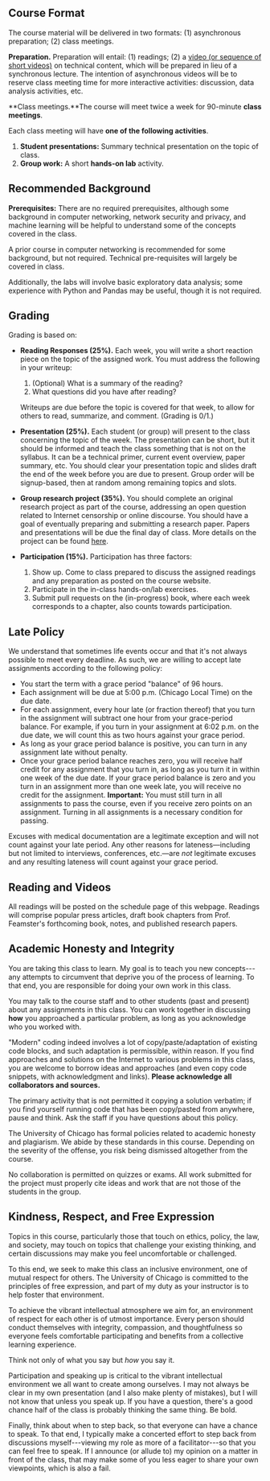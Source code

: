 ## Course Format

The course material will be delivered in two formats: (1) asynchronous
preparation; (2) class meetings.

**Preparation.** Preparation will entail: (1) readings; (2) a [video (or
sequence of short
videos)](https://www.youtube.com/playlist?list=PLpherdrLyny9vAH3GUofYRu4Ig8wY9Lho)
on technical content, which will be prepared in lieu of a synchronous
lecture. The intention of asynchronous videos will be to reserve class
meeting time for more interactive activities: discussion, data analysis
activities, etc.

**Class meetings.**The course will meet twice a week for 90-minute
**class meetings**.

Each class meeting will have **one of the following activities**.

1.  **Student presentations:** Summary technical presentation on the
    topic of class.
2.  **Group work:** A short **hands-on lab** activity.

## Recommended Background

**Prerequisites:** There are no required prerequisites, although some
background in computer networking, network security and privacy, and
machine learning will be helpful to understand some of the concepts
covered in the class.

A prior course in computer networking is recommended for some
background, but not required. Technical pre-requisites will largely be
covered in class.

Additionally, the labs will involve basic exploratory data analysis;
some experience with Python and Pandas may be useful, though it is not
required.

## Grading

Grading is based on:

- **Reading Responses (25%).** Each week, you will write a short
  reaction piece on the topic of the assigned work. You must address the
  following in your writeup:
  1.  (Optional) What is a summary of the reading?
  2.  What questions did you have after reading?

  Writeups are due before the topic is covered for
  that week, to allow for others to read, summarize, and comment.
  (Grading is 0/1.)
- **Presentation (25%).** Each student (or group) will present to the
  class concerning the topic of the week. The presentation can be short,
  but it should be informed and teach the class something that is not on
  the syllabus. It can be a technical primer, current event overview,
  paper summary, etc. You should clear your presentation topic and
  slides draft the end of the week before you are due to present. Group order
  will be signup-based, then at random among remaining topics and slots.
- **Group research project (35%).** You should complete an original
  research project as part of the course, addressing an open question
  related to Internet censorship or online discourse. You should have a
  goal of eventually preparing and submitting a research paper. Papers and
  presentations will be due the final day of class. More details on the
  project can be found [here](assignments/project.md).
- **Participation (15%).** Participation has three factors:
  1.  Show up. Come to class prepared to discuss the assigned readings
      and any preparation as posted on the course website.
  2.  Participate in the in-class hands-on/lab exercises.
  3.  Submit pull requests on the (in-progress) book, where each week
      corresponds to a chapter, also counts towards participation.

## Late Policy

We understand that sometimes life events occur and that it's not always
possible to meet every deadline. As such, we are willing to accept late
assignments according to the following policy:

- You start the term with a grace period "balance" of 96 hours.
- Each assignment will be due at 5:00 p.m. (Chicago Local Time) on the
  due date.
- For each assignment, every hour late (or fraction thereof) that you
  turn in the assignment will subtract one hour from your grace-period
  balance. For example, if you turn in your assignment at 6:02 p.m. on
  the due date, we will count this as two hours against your grace
  period.
- As long as your grace period balance is positive, you can turn in any
  assignment late without penalty.
- Once your grace period balance reaches zero, you will receive half
  credit for any assignment that you turn in, as long as you turn it in
  within one week of the due date. If your grace period balance is zero
  and you turn in an assignment more than one week late, you will
  receive no credit for the assignment. **Important:** You must still
  turn in all assignments to pass the course, even if you receive zero
  points on an assignment. Turning in all assignments is a necessary
  condition for passing.

Excuses with medical documentation are a legitimate exception and will
not count against your late period. Any other reasons for
lateness—including but not limited to interviews, conferences, etc.—are
*not* legitimate excuses and any resulting lateness will count against
your grace period.

## Reading and Videos

All readings will be posted on the schedule page of this webpage.
Readings will comprise popular press articles, draft book chapters from
Prof. Feamster's forthcoming book, notes, and published research papers.

## Academic Honesty and Integrity

You are taking this class to learn. My goal is to teach you new concepts---any
attempts to circumvent that deprive you of the process of learning.  To that
end, you are responsible for doing your own work in this class. 

You may talk to the course staff and to other students (past and present)
about any assignments in this class. You can work together in discussing
**how** you approached a particular problem, as long as you acknowledge who
you worked with. 

"Modern" coding indeed involves a lot of copy/paste/adaptation of existing
code blocks, and such adaptation is permissible, within reason. If you find
approaches and solutions on the Internet to various problems in this class,
you are welcome to borrow ideas and approaches (and even copy code snippets,
with acknowledgment and links). **Please acknowledge all collaborators and
sources.** 

The primary activity that is not permitted it copying a solution
verbatim; if you find yourself running code that has been copy/pasted from
anywhere, pause and think. Ask the staff if you have questions about this
policy.

The University of Chicago has formal policies related to academic honesty and
plagiarism. We abide by these standards in this course. Depending on the
severity of the offense, you risk being dismissed altogether from the course.

No collaboration is permitted on quizzes or exams. All work submitted for the
project must properly cite ideas and work that are not those of the students
in the group.

## Kindness, Respect, and Free Expression

Topics in this course, particularly those that touch on ethics, policy, the
law, and society,  may touch on topics that challenge your existing thinking,
and certain discussions may make you feel uncomfortable or challenged. 

To this end, we seek to make this class an inclusive environment, one of
mutual respect for others. The University of Chicago is committed to the
principles of free expression, and part of my duty as your instructor is to
help foster that environment. 

To achieve the vibrant intellectual atmosphere we aim for, an environment of
respect for each other is of utmost importance. Every person should conduct
themselves with integrity, compassion, and thoughtfulness so everyone feels
comfortable participating and benefits from a collective learning experience.

Think not only of what you say but *how* you say it.  

Participation and speaking up is critical to the vibrant intellectual
environment we all want to create among ourselves. I may not always be clear
in my own presentation (and I also make plenty of mistakes), but I will not
know that unless you speak up. If you have a question, there's a good chance
half of the class is probably thinking the same thing. Be bold.  

Finally, think about when to step back, so that everyone can have a chance to
speak.  To that end, I typically make a concerted effort to step back from
discussions myself---viewing my role as more of a facilitator---so that you
can feel free to speak. If I announce (or allude to) my opinion on a matter in
front of the class, that may make some of you less eager to share your own
viewpoints, which is also a fail.
